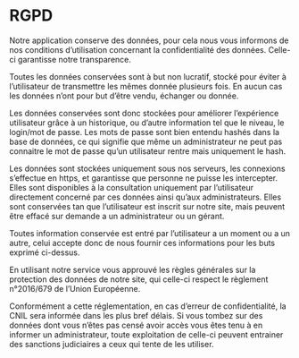 # RGPD

Notre application conserve des données, pour cela nous vous informons de nos conditions d’utilisation concernant la confidentialité des données. Celle-ci garantisse notre transparence.

Toutes les données conservées sont à but non lucratif, stocké pour éviter à l’utilisateur de transmettre les mêmes donnée plusieurs fois. En aucun cas les données n’ont pour but d’être vendu, échanger ou donnée. 

Les données conservées sont donc stockées pour améliorer l’expérience utilisateur grâce à un historique, ou d’autre information tel que le niveau, le login/mot de passe. Les mots de passe sont bien entendu hashés dans la base de données, ce qui signifie que même un administrateur ne peut pas connaitre le mot de passe qu’un utilisateur rentre mais uniquement le hash. 

Les données sont stockées uniquement sous nos serveurs, les connexions s’effectue en https, et garantisse que personne ne puisse les intercepter. Elles sont disponibles à la consultation uniquement par l’utilisateur directement concerné par ces données ainsi qu’aux administrateurs. Elles sont conservées tan que l’utilisateur est inscrit sur notre site, mais peuvent être effacé sur demande a un administrateur ou un gérant.

Toutes information conservée est entré par l’utilisateur a un moment ou a un autre, celui accepte donc de nous fournir ces informations pour les buts exprimé ci-dessus.

En utilisant notre service vous approuvé les règles générales sur la protection des données de notre site, qui celle-ci respect le règlement n°2016/679 de l’Union Européenne.

Conformément a cette réglementation, en cas d’erreur de confidentialité, la CNIL sera informée dans les plus bref délais. Si vous tombez sur des données dont vous n’êtes pas censé avoir accès vous êtes tenu à en informer un administrateur, toute exploitation de celle-ci peuvent entrainer des sanctions judiciaires a ceux qui tente de les utiliser.

